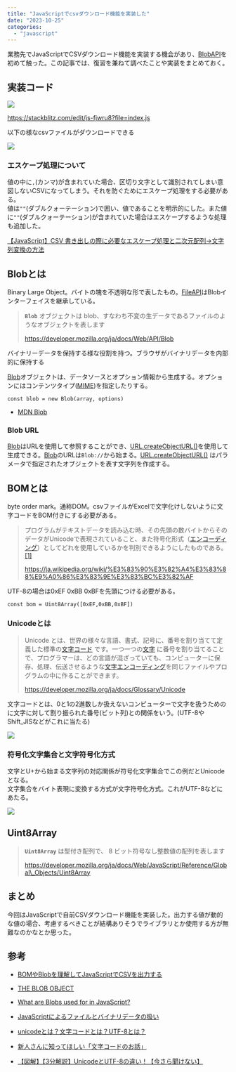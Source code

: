 ```yaml
---
title: "JavaScriptでcsvダウンロード機能を実装した"
date: "2023-10-25"
categories: 
  - "javascript"
---
```


業務先でJavaScriptでCSVダウンロード機能を実装する機会があり、[BlobAPI](https://developer.mozilla.org/ja/docs/Web/API/Blob)を初めて触った。この記事では、復習を兼ねて調べたことや実装をまとめておく。

## 実装コード

![](/images/image-1024x760.png)

https://stackblitz.com/edit/js-fjwru8?file=index.js

以下の様なcsvファイルがダウンロードできる

![](/images/スクリーンショット-2023-10-25-23.11.33.png)

### エスケープ処理について

値の中に`,`(カンマ)が含まれていた場合、区切り文字として識別されてしまい意図しないCSVになってしまう。それを防ぐためにエスケープ処理をする必要がある。  
値は`""`(ダブルクォーテーション)で囲い、値であることを明示的にした。また値に`""`(ダブルクォーテーション)が含まれていた場合はエスケープするような処理も追加した。

[【JavaScript】CSV 書き出しの際に必要なエスケープ処理と二次元配列→文字列変換の方法](https://qiita.com/ndj/items/c248c5859158f3a85468)

## Blobとは

Binary Large Object。バイトの塊を不透明な形で表したもの。[FileAPI](https://developer.mozilla.org/ja/docs/Web/API/File_API)はBlobインターフェイスを継承している。

> **`Blob`** オブジェクトは blob、すなわち不変の生データであるファイルのようなオブジェクトを表します
> 
> https://developer.mozilla.org/ja/docs/Web/API/Blob

バイナリーデータを保持する様な役割を持つ。ブラウザがバイナリデータを内部的に保持する

[Blob](https://developer.mozilla.org/ja/docs/Web/API/Blob)オブジェクトは、データソースとオプション情報から生成する。オプションにはコンテンツタイプ([MIME](https://developer.mozilla.org/ja/docs/Web/HTTP/Basics_of_HTTP/MIME_types))を指定したりする。

```
const blob = new Blob(array, options)
```

- [MDN Blob](https://developer.mozilla.org/ja/docs/Web/API/Blob)

### Blob URL

[Blob](https://developer.mozilla.org/ja/docs/Web/API/Blob)はURLを使用して参照することができ、[URL.createObjectURL()](https://developer.mozilla.org/ja/docs/Web/API/URL/createObjectURL_static)を使用して生成できる。[Blob](https://developer.mozilla.org/ja/docs/Web/API/Blob)のURLは`Blob://`から始まる。[URL.createObjectURL()](https://developer.mozilla.org/ja/docs/Web/API/URL/createObjectURL_static) はパラメータで指定されたオブジェクトを表す文字列を作成する。

## BOMとは

byte order mark。通称DOM。csvファイルがExcelで文字化けしないように文字コードをBOM付きにする必要がある。

> プログラムがテキストデータを読み込む時、その先頭の数バイトからそのデータがUnicodeで表現されていること、また符号化形式（[エンコーディング](https://ja.wikipedia.org/wiki/%E3%82%A8%E3%83%B3%E3%82%B3%E3%83%BC%E3%83%87%E3%82%A3%E3%83%B3%E3%82%B0)）としてどれを使用しているかを判別できるようにしたものである。[\[1\]](https://ja.wikipedia.org/wiki/%E3%83%90%E3%82%A4%E3%83%88%E9%A0%86%E3%83%9E%E3%83%BC%E3%82%AF#cite_note-1)
> 
> https://ja.wikipedia.org/wiki/%E3%83%90%E3%82%A4%E3%83%88%E9%A0%86%E3%83%9E%E3%83%BC%E3%82%AF

UTF-8の場合は0xEF 0xBB 0xBFを先頭につける必要がある。

```
const bom = Uint8Array([0xEF,0xBB,0xBF]) 
```

### Unicodeとは

> Unicode とは、世界の様々な言語、書式、記号に、番号を割り当てて定義した標準の[文字コード](https://developer.mozilla.org/ja/docs/Glossary/Character_set) です。一つ一つの[文字](https://developer.mozilla.org/ja/docs/Glossary/Character) に番号を割り当てることで、プログラマーは、どの言語が混ざっていても、コンピューターに保存、処理、伝送させるような[文字エンコーディング](https://developer.mozilla.org/ja/docs/Glossary/Character_encoding)を同じファイルやプログラムの中に作ることができます。
> 
> https://developer.mozilla.org/ja/docs/Glossary/Unicode

文字コードとは、0と1の2進数しか扱えないコンピューターで文字を扱うためのに文字に対して割り振られた番号(ビット列)との関係をいう。(UTF-8やShift\_JISなどがこれに当たる)

![](/images/Tips-1-1024x576.jpg)

### 符号化文字集合と文字符号化方式

文字とU+から始まる文字列の対応関係が符号化文字集合でこの例だとUnicodeとなる。  
文字集合をバイト表現に変換する方式が文字符号化方式。これがUTF-8などにあたる。

![](/images/Tips-2-1-1024x576.jpg)

## Uint8Array

> **`Uint8Array`** は型付き配列で、 8 ビット符号なし整数値の配列を表します
> 
> https://developer.mozilla.org/ja/docs/Web/JavaScript/Reference/Global\_Objects/Uint8Array

## まとめ

今回はJavaScriptで自前CSVダウンロード機能を実装した。出力する値が動的な値の場合、考慮するべきことが結構ありそうでライブラリとか使用する方が無難なのかなとか思った。

## 参考

- [BOMやBlobを理解してJavaScriptでCSVを出力する](https://qiita.com/megadreams14/items/b4521308d5be65f0c544)

- [THE BLOB OBJECT](https://flaviocopes.com/blob/?source=post_page-----20c372dfca00--------------------------------)

- [What are Blobs used for in JavaScript?](https://javascript.plainenglish.io/javascript-blob-why-is-it-useful-20c372dfca00)

- [JavaScriptによるファイルとバイナリデータの扱い](https://amaraimusi.sakura.ne.jp/note_prg/JavaScript/file_binary.html#s130)

- [unicodeとは？文字コードとは？UTF-8とは？](https://qiita.com/hiroyuki_mrp/items/f0b497394f3a5d8a8395)

- [新人さんに知ってほしい「文字コードのお話」](https://qiita.com/yuji38kwmt/items/b3a7820b4d3b544da4ff)

- [【図解】【3分解説】UnicodeとUTF-8の違い！【今さら聞けない】](https://qiita.com/omiita/items/50814037af2fd8b2b21e)
